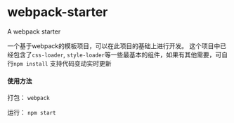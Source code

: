 # webpack-starter
A webpack starter

一个基于webpack的模板项目，可以在此项目的基础上进行开发。
这个项目中已经包含了`css-loader`, `style-loader`等一些最基本的组件，如果有其他需要，可自行`npm install`
支持代码变动实时更新

#### 使用方法
打包：
`webpack`

运行：
`npm start`
